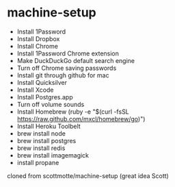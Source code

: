 machine-setup
=============
+ Install 1Password
+ Install Dropbox
+ Install Chrome
+ Install 1Password Chrome extension
+ Make DuckDuckGo default search engine
+ Turn off Chrome saving passwords
+ Install git through github for mac
+ Install Quicksilver
+ Install Xcode
+ Install Postgres.app
+ Turn off volume sounds
+ Install Homebrew (ruby -e "$(curl -fsSL https://raw.github.com/mxcl/homebrew/go)")
+ Install Heroku Toolbelt
+ brew install node
+ brew install postgres
+ brew install redis
+ brew install imagemagick
+ install propane

cloned from scottmotte/machine-setup (great idea Scott)
